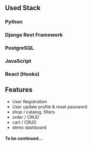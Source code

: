 ## Used Stack

### Python
### Django Rest Framework
### PostgreSQL
### JavaScript 
### React (Hooks)


## Features

* User Registration
* User update profile & reset password
* shop / catalog, filters
* order / CRUD
* cart / CRUD
* demo dashboard

#### To be continued...
